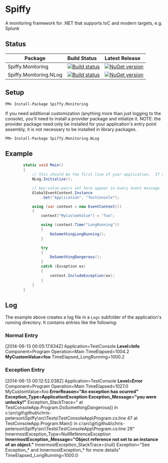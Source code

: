 # Spiffy
A monitoring framework for .NET that supports IoC and modern targets, e.g. Splunk

## Status
Package | Build Status | Latest Release 
-------- | :------------ | :------------ 
Spiffy.Monitoring | [![Build status](https://ci.appveyor.com/api/projects/status/251sp958bhrbxpwk?svg=true)](https://ci.appveyor.com/project/chris-peterson/spiffy) | [![NuGet version](https://img.shields.io/nuget/v/Spiffy.Monitoring.svg)](https://badge.fury.io/nu/spiffy.monitoring)
Spiffy.Monitoring.NLog | [![Build status](https://ci.appveyor.com/api/projects/status/251sp958bhrbxpwk?svg=true)](https://ci.appveyor.com/project/chris-peterson/spiffy) | [![NuGet version](https://img.shields.io/nuget/vpre/Spiffy.Monitoring.NLog.svg)](https://badge.fury.io/nu/spiffy.monitoring.nlog)

## Setup
`PM> Install-Package Spiffy.Monitoring`

If you need additional customization (anything more than just logging to the console), you'll need to install a provider package and intialize it.  NOTE: the provider package need only be installed for your application's entry point assembly, it is not necessary to be installed in library packages.

`PM> Install-Package Spiffy.Monitoring.NLog`

## Example

```c#
        static void Main()
        {
            // this should be the first line of your application.  If not provided, the default behavior is to emit logs to the console.
            NLog.Initialize();

            // key-value-pairs set here appear in every event message
            GlobalEventContext.Instance
                .Set("Application", "TestConsole");

            using (var context = new EventContext())
            {
                context["MyCustomValue"] = "foo";

                using (context.Time("LongRunning"))
                {
                    DoSomethingLongRunning();
                }

                try
                {
                    DoSomethingDangerous();
                }
                catch (Exception ex)
                {
                    context.IncludeException(ex);
                }
            }
        }
```

## Log
The example above creates a log file in a `Logs` subfolder of the application's running directory.  It contains entries like the following:

### Normal Entry
[2014-06-13 00:05:17.634Z] Application=TestConsole **Level=Info** Component=Program Operation=Main TimeElapsed=1004.2 **MyCustomValue=foo** TimeElapsed_LongRunning=1000.2
  
### Exception Entry
[2014-06-13 00:12:52.038Z] Application=TestConsole **Level=Error** Component=Program Operation=Main TimeElapsed=1027.0 MyCustomValue=foo **ErrorReason="An exception has ocurred"** **Exception_Type=ApplicationException Exception_Message="you were unlucky!"** Exception_StackTrace="   at TestConsoleApp.Program.DoSomethingDangerous() in c:\src\git\github\chris-peterson\Spiffy\src\Tests\TestConsoleApp\Program.cs:line 47
   at TestConsoleApp.Program.Main() in c:\src\git\github\chris-peterson\Spiffy\src\Tests\TestConsoleApp\Program.cs:line 29" InnermostException_Type=NullReferenceException **InnermostException_Message="Object reference not set to an instance of an object."** InnermostException_StackTrace={null} Exception="See Exception_* and InnermostException_* for more details" TimeElapsed_LongRunning=1000.0
